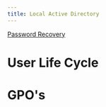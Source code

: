 ```yaml
---
title: Local Active Directory
---
```


[Password Recovery](passwd-recovery.md)


# User Life Cycle

# GPO's
